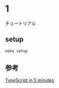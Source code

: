 # 1

チュートリアル

## setup

```bash
make setup
```

## 参考

[TypeScript in 5 minutes](https://www.typescriptlang.org/docs/handbook/typescript-in-5-minutes.html)

